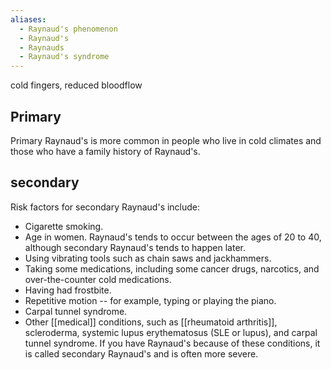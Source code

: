 ```yaml
---
aliases:
  - Raynaud's phenomenon
  - Raynaud's
  - Raynauds
  - Raynaud's syndrome
---
```

cold fingers, reduced bloodflow

## Primary
Primary Raynaud's is more common in people who live in cold climates and those who have a family history of Raynaud's.
## secondary
Risk factors for secondary Raynaud's include:
- Cigarette smoking.
- Age in women. Raynaud's tends to occur between the ages of 20 to 40, although secondary Raynaud's tends to happen later.
- Using vibrating tools such as chain saws and jackhammers.
- Taking some medications, including some cancer drugs, narcotics, and over-the-counter cold medications.
- Having had frostbite.
- Repetitive motion -- for example, typing or playing the piano.
- Carpal tunnel syndrome.
- Other [[medical]] conditions, such as [[rheumatoid arthritis]], scleroderma, systemic lupus erythematosus (SLE or lupus), and carpal tunnel syndrome. If you have Raynaud's because of these conditions, it is called secondary Raynaud's and is often more severe.